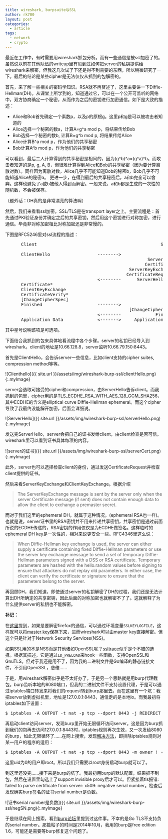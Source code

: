 ```yaml
---
title: wireshark, burpsuite与SSL
author: rk700
layout: post
categories:
  - article
tags:
  - network
  - crypto
---
```


最近在工作中，有时需要用wireshark抓包分析。而有一些通信是被ssl加密了的。虽然说以前在其他队伍的writeup里有见到过如何把server的私钥提供给wireshark来解密，但我这几次试了下还是得不到需要的东西，所以稍微研究了一下。最后的结论是某些cipher是无法仅仅从抓到的包解密的。

首先，来了解一些相关的密码学知识。RSA就不再赘述了，这里主要讲一下Diffie-Hellman(DH)。从课堂上所学到的，知道通过它，可以在一个公开可监听的网络中，双方协商确定一个秘密，从而作为之后的密钥进行加密通信。如下是大致的描述：

* Alice和Bob首先确定一个素数p，以及p的原根g。这里p和g是可以被攻击者知道的
* Alice选择一个秘密的数a，计算A=g^a mod p，将结果传给Bob
* Bob选择一个秘密的数b, 计算B=g^b mod p, 将结果传给Alice
* Alice计算B^a mod p，作为他们的共享秘密
* Bob计算A^b mod p，作为他们的共享秘密

可以看到，最后二人计算得到的共享秘密是相同的，因为(g^b)^a=(g^a)^b。而攻击者知道的是p, g, A, B，但很难计算得到Alice和Bob的共享秘密（因为要计算离散对数）。同样因为离散对数，Alice几乎不可能知道Bob的秘密b，Bob几乎不可能知道Alice的秘密a。
更进一步，在得到最后的共享秘密后，a和b完全可以舍弃。这样也避免了a或b被他人得到而解密。一般来说，a和b都是生成的一次性的随机数，不会被保存。

（题外话：DH真的是非常漂亮的算法啊）

然后，我们来看看ssl加密。SSL/TLS是在transport layer之上。主要流程是：首先通过PKI验证身份并确定之后的共享密钥，然后用这个密钥进行对称加密，进行通信。毕竟非对称加密相比对称加密还是非常慢的。

下图是RFC5246里对ssl流程的描述：

<pre>
      Client                                               Server

      ClientHello                  -------->
                                                      ServerHello
                                                     Certificate*
                                               ServerKeyExchange*
                                              CertificateRequest*
                                   <--------      ServerHelloDone
      Certificate*
      ClientKeyExchange
      CertificateVerify*
      [ChangeCipherSpec]
      Finished                     -------->
                                               [ChangeCipherSpec]
                                   <--------             Finished
      Application Data             <------->     Application Data
</pre>

其中星号说明该项是可选项。

下面结合我抓到的包来具体地看流程中各个步骤。server的私钥已经导入到wireshark。client的地址是10.66.128.8，server监听10.66.79.150:8443。

首先是ClientHello，会告诉server一些信息，比如client支持的cipher suites, compression method等等。

![Clienthello]({{ site.url }}/assets/img/wireshark-burp-ssl/clientHello.png){:.myImage}

server会选取可接受的cipher和compression，由ServerHello告诉client。而我抓到的包里，cipher用的是TLS_ECDHE_RSA_WITH_AES_128_GCM_SHA256，其中ECDHE的含义是elliptical curve Diffie-Hellman ephemeral。而这个cipher导致了我最终没能解开加密，后面会详细说。

![ServerHello]({{ site.url }}/assets/img/wireshark-burp-ssl/serverHello.png){:.myImage}

发送完ServerHello，server会把自己的证书发给client，由client检查是否可信。wireshark里可以看到证书具体每项的内容。

![server的证书]({{ site.url }}/assets/img/wireshark-burp-ssl/serverCert.png){:.myImage}

此外，server也可以选择检查client的身份，通过发送CertificateRequest并检查client提供的证书。

然后来看ServerKeyExchange和ClientKeyExchange。根据介绍

> The ServerKeyExchange message is sent by the server only when the server Certificate message (if sent) does not contain enough data to allow the client to exchange a premaster secret.

而对于我们这里的ephemeral DH，就属于这种情况。(ephemeral RSA也一样)。也就是说，server证书里的RSA密钥并不用来传递共享密钥，共享密钥是通过前面所说的ECDHE传递的，RSA密钥的作用仅仅是为ECDHE做签名。这样临时的ephemeral DH key是一次性的，相对来说更安全一些。RFC4346里这么说：

> When Diffie-Hellman key exchange is used, the server can either supply a certificate containing fixed Diffie-Hellman parameters or use the server key exchange message to send a set of temporary Diffie-Hellman parameters signed with a DSS or RSA certificate.  Temporary parameters are hashed with the hello.random values before signing to ensure that attackers do not replay old parameters. In either case, the client can verify the certificate or signature to ensure that the parameters belong to the server.  

再回顾DH，我们知道，即使通过server的私钥解密了DH的过程，我们还是无法计算出DH所确定的共享密钥，因此后面的对称加密也就解密不了了。这就解释了为什么提供server的私钥也不能解密。

**补记：**

在[这里](https://jimshaver.net/2015/02/11/decrypting-tls-browser-traffic-with-wireshark-the-easy-way/)提到，如果是要解密firefox的通信，可以通过环境变量`SSLKEYLOGFILE`，这样就可以[将master key保存下来](https://developer.mozilla.org/en-US/docs/Mozilla/Projects/NSS/Key_Log_Format)，进而wireshark可以由master key直接解密。但这个只是针对于Network Security Services(NSS)。

如果SSL用的不是NSS而是其他诸如OpenSSL呢？[ssltrace](https://github.com/jethrogb/ssltrace)似乎是个不错的选择。根据其描述，它是通过`LD_PRELOAD`来hook一些函数，支持OpenSSL和GnuTLS。但对于我还是用不了，因为我的二进制文件是Go编译的静态链接文件，不引用OpenSSL，悲催……

于是，用wireshark解密似乎是不太好办了，于是另一个思路就是用burp代理截包。burp监听本地的8080端口，但我的二进制文件不支持设置代理，于是可以通过iptables端口转发来将我们的request转到burp那里去。而在这里有一个坑：我把server放到虚拟机里，地址是127.0.0.1:8443，通信走的是本地lo。而我最初将iptables如下设置：

<pre>$ iptables -A OUTPUT -t nat -p tcp --dport 8443 -j REDIRECT --to-ports 8080</pre>

再启动client访问server，发现burp里开始无限循环访问server。这是因为burp抓到我们的包再去访问127.0.0.1:8443时，iptables规则再次生效，又一次发给8080的burp，如此无限循环了……在网上搜索，发现[解决方法](http://serverfault.com/questions/568656/iptables-causes-infinite-loop-of-get-request)，即排除iptables规则对某一用户的程序的适用：

<pre>$ iptables -A OUTPUT -t nat -p tcp --dport 8443 -m owner ! --uid-owner 0 -j REDIRECT --to-ports 8080</pre>

这里uid为0的用户即root。所以我们只需要以root身份启动burp就可以了。

到这里还没完……接下来是burp的坑了。我最初用burp的默认配置，结果抓不到包，然后在设置里勾选上了support invisible proxy后才可以。但紧接着tls报错: failed to parse certificate from server: x509: negative serial number。检查后发现确实burp签名的证书serial number是负数。

![证书serial number是负数]({{ site.url }}/assets/img/wireshark-burp-ssl/negSN.png){:.myImage}

于是继续在网上搜索，看到[burp论坛](http://forum.portswigger.net/thread/1503/burp-cert-serial-numbers-compliant)里提到过这件事。不幸的是Go TLS不支持负的serial number。那篇帖子的时间是2014年10月，我用的burp是free edition 1.6，可能还是需要等burp修复这个问题了。

